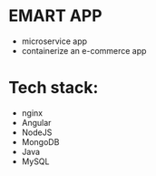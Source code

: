 # EMART APP
  - microservice app
  - containerize an e-commerce app 

# Tech stack:
  - nginx
  - Angular
  - NodeJS
  - MongoDB
  - Java
  - MySQL 
